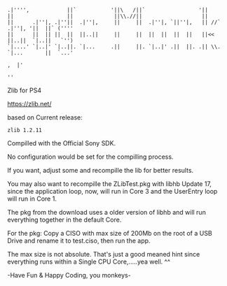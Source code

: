     .|'''',            ||`           '||\   /||`                 '||                           
    ||                 ||             ||\\.//||                   ||                           
    ||      .|''|, .|''||  .|''|,     ||     ||  .|''|, `||''|,   || //`  .|''|, '||  ||` (''''
    ||      ||  || ||  ||  ||..||     ||     ||  ||  ||  ||  ||   ||<<    ||..||  `|..||   `'')
    `|....' `|..|' `|..||. `|...     .||     ||. `|..|' .||  ||. .|| \\.  `|...       ||  `...'
                                                                                   ,  |'       
                                                                                    ''
  


 Zlib for PS4

 https://zlib.net/

 based on Current release:

    zlib 1.2.11
    
 Compilled with the Official Sony SDK.
 
 No configuration would be set for the compilling process.
 
 If you want, adjust some and recompille the lib for better results.
 
 You may also want to recompille the ZLibTest.pkg with libhb Update 17, since the application loop, now, will run in Core 3 and the UserEntry loop will run in Core 1.
 
 The pkg from the download uses a older version of libhb and will run everything together in the default Core.
 
 For the pkg: Copy a CISO with max size of 200Mb on the root of a USB Drive and rename it to test.ciso, then run the app.
 
 The max size is not absolute. That's just a good meaned hint since everything runs within a Single CPU Core,.....yea well. ^^
 
 -Have Fun & Happy Coding, you monkeys-